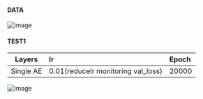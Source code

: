 #### DATA

![image](https://user-images.githubusercontent.com/41895063/93715004-7174ae00-fba1-11ea-89b3-165d5418e8e9.png)

#### TEST1

|Layers|lr|Epoch|
|:---:|:---|:---|
|Single AE|0.01(reducelr monitoring val_loss)|20000|

![image](https://user-images.githubusercontent.com/41895063/93716001-c0bddd00-fba7-11ea-9396-9a5913b25c9f.png)

